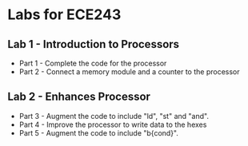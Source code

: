# Labs for ECE243
## Lab 1 - Introduction to Processors
* Part 1 - Complete the code for the processor
* Part 2 - Connect a memory module and a counter to the processor

## Lab 2 - Enhances Processor
* Part 3 - Augment the code to include "ld", "st" and "and".
* Part 4 - Improve the processor to write data to the hexes
* Part 5 - Augment the code to include "b{cond}".
